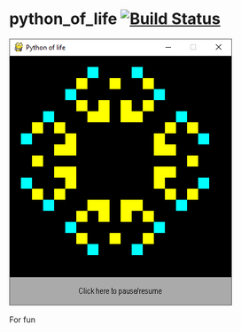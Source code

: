 # python_of_life [![Build Status](https://travis-ci.org/Kyalma/python_of_life.svg?branch=master)](https://travis-ci.org/Kyalma/python_of_life)

![alt text](https://github.com/Kyalma/python_of_life/blob/master/screenshots/python_of_life.PNG)

For fun
